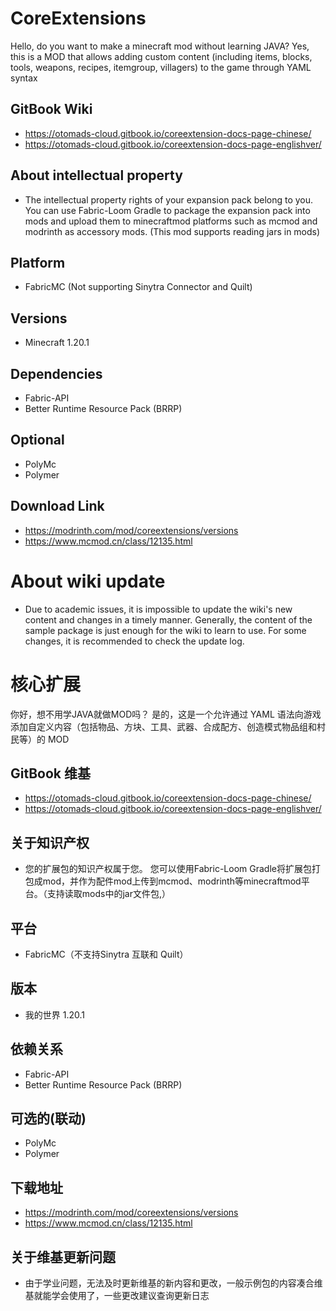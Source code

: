 # CoreExtensions
Hello, do you want to make a minecraft mod without learning JAVA? Yes, this is a MOD that allows adding custom content (including items, blocks, tools, weapons, recipes, itemgroup, villagers) to the game through YAML syntax
## GitBook Wiki
* https://otomads-cloud.gitbook.io/coreextension-docs-page-chinese/
* https://otomads-cloud.gitbook.io/coreextension-docs-page-englishver/
## About intellectual property
* The intellectual property rights of your expansion pack belong to you. You can use Fabric-Loom Gradle to package the expansion pack into mods and upload them to minecraftmod platforms such as mcmod and modrinth as accessory mods. (This mod supports reading jars in mods)
## Platform
* FabricMC (Not supporting Sinytra Connector and Quilt)
## Versions
* Minecraft 1.20.1
## Dependencies
* Fabric-API
* Better Runtime Resource Pack (BRRP)
## Optional
* PolyMc
* Polymer
## Download Link
* https://modrinth.com/mod/coreextensions/versions
* https://www.mcmod.cn/class/12135.html
# About wiki update
* Due to academic issues, it is impossible to update the wiki's new content and changes in a timely manner. Generally, the content of the sample package is just enough for the wiki to learn to use. For some changes, it is recommended to check the update log.
# 核心扩展
你好，想不用学JAVA就做MOD吗？ 是的，这是一个允许通过 YAML 语法向游戏添加自定义内容（包括物品、方块、工具、武器、合成配方、创造模式物品组和村民等）的 MOD
## GitBook 维基
* https://otomads-cloud.gitbook.io/coreextension-docs-page-chinese/
* https://otomads-cloud.gitbook.io/coreextension-docs-page-englishver/
## 关于知识产权
* 您的扩展包的知识产权属于您。 您可以使用Fabric-Loom Gradle将扩展包打包成mod，并作为配件mod上传到mcmod、modrinth等minecraftmod平台。（支持读取mods中的jar文件包,）
## 平台
* FabricMC（不支持Sinytra 互联和 Quilt）
## 版本
* 我的世界 1.20.1
## 依赖关系
* Fabric-API
* Better Runtime Resource Pack (BRRP)
## 可选的(联动)
* PolyMc
* Polymer
## 下载地址
* https://modrinth.com/mod/coreextensions/versions
* https://www.mcmod.cn/class/12135.html
## 关于维基更新问题
* 由于学业问题，无法及时更新维基的新内容和更改，一般示例包的内容凑合维基就能学会使用了，一些更改建议查询更新日志
